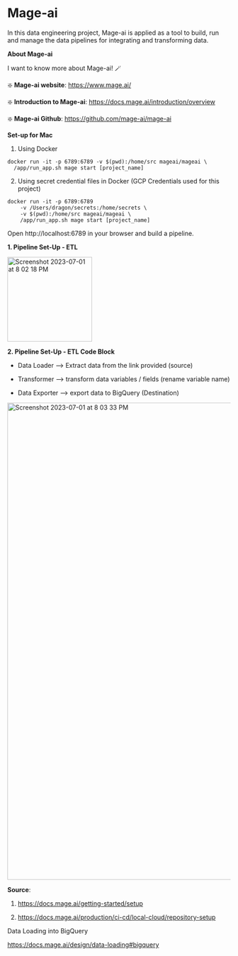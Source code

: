 # Mage-ai

In this data engineering project, Mage-ai is applied as a tool to build, run and manage the data pipelines for integrating and transforming data.

**About Mage-ai**

I want to know more about Mage-ai! 🪄

❇️ **Mage-ai website**:  https://www.mage.ai/ 

❇️ **Introduction to Mage-ai**: https://docs.mage.ai/introduction/overview

❇️ **Mage-ai Github**: https://github.com/mage-ai/mage-ai

**Set-up for Mac**
1. Using Docker

```
docker run -it -p 6789:6789 -v $(pwd):/home/src mageai/mageai \
  /app/run_app.sh mage start [project_name]
```

2. Using secret credential files in Docker (GCP Credentials used for this project)

```
docker run -it -p 6789:6789
    -v /Users/dragon/secrets:/home/secrets \
    -v $(pwd):/home/src mageai/mageai \
    /app/run_app.sh mage start [project_name]
```

Open http://localhost:6789 in your browser and build a pipeline.

**1. Pipeline Set-Up - ETL**

<img width="191" alt="Screenshot 2023-07-01 at 8 02 18 PM" src="https://github.com/jasontanx/data-engineer-project-1/assets/116934441/d75adb9b-f18b-49f7-abda-8caaf657af71">

**2. Pipeline Set-Up - ETL Code Block**

- Data Loader --> Extract data from the link provided (source)

- Transformer --> transform data variables / fields (rename variable name)

- Data Exporter --> export data to BigQuery (Destination)

<img width="1077" alt="Screenshot 2023-07-01 at 8 03 33 PM" src="https://github.com/jasontanx/data-engineer-project-1/assets/116934441/2510fd20-10c0-4141-bfb5-67f48843ce74">

**Source**: 

1. https://docs.mage.ai/getting-started/setup

2. https://docs.mage.ai/production/ci-cd/local-cloud/repository-setup


Data Loading into BigQuery

https://docs.mage.ai/design/data-loading#bigquery
